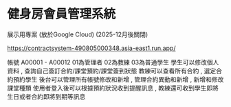 <h1>健身房會員管理系統</h1>

展示用專案 (放於Google Cloud) (2025-12月後關閉)

https://contractsystem-490805000348.asia-east1.run.app/

帳號 A00001 - A00012    01為管理者 02為教練 03為普通學生
學生可以修改個人資料 , 查詢自己簽訂合約/課堂預約/課堂簽到狀態
教練可以查看所有合約 , 選定合約預約學生
後台可以管理所有帳號修改和新增 , 管理合約異動和新增 , 新增和修改課堂種類
使用者登入後可以根據預約狀況收到提醒訊息 , 教練還可收到學生即將生日或者合約即將到期等訊息